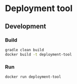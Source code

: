 # Deployment tool

## Development

### Build
```bash
gradle clean build
docker build -t deployment-tool
```

### Run
```bash
docker run deployment-tool
```